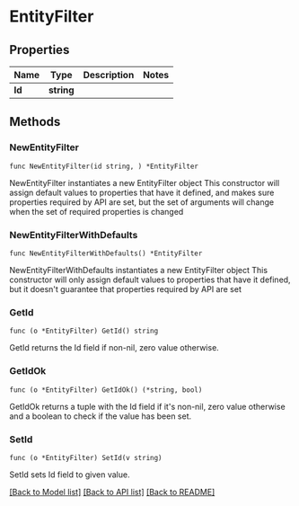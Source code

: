 # EntityFilter

## Properties

Name | Type | Description | Notes
------------ | ------------- | ------------- | -------------
**Id** | **string** |  | 

## Methods

### NewEntityFilter

`func NewEntityFilter(id string, ) *EntityFilter`

NewEntityFilter instantiates a new EntityFilter object
This constructor will assign default values to properties that have it defined,
and makes sure properties required by API are set, but the set of arguments
will change when the set of required properties is changed

### NewEntityFilterWithDefaults

`func NewEntityFilterWithDefaults() *EntityFilter`

NewEntityFilterWithDefaults instantiates a new EntityFilter object
This constructor will only assign default values to properties that have it defined,
but it doesn't guarantee that properties required by API are set

### GetId

`func (o *EntityFilter) GetId() string`

GetId returns the Id field if non-nil, zero value otherwise.

### GetIdOk

`func (o *EntityFilter) GetIdOk() (*string, bool)`

GetIdOk returns a tuple with the Id field if it's non-nil, zero value otherwise
and a boolean to check if the value has been set.

### SetId

`func (o *EntityFilter) SetId(v string)`

SetId sets Id field to given value.



[[Back to Model list]](../README.md#documentation-for-models) [[Back to API list]](../README.md#documentation-for-api-endpoints) [[Back to README]](../README.md)


